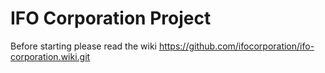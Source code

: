 # IFO Corporation Project
Before starting please read the wiki https://github.com/ifocorporation/ifo-corporation.wiki.git
